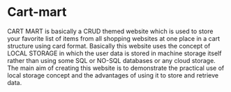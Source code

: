 # Cart-mart
CART MART is basically a CRUD themed website which is used to store your favorite list of items from all shopping websites at one place in a cart structure using card format.  Basically this website uses the concept of LOCAL STORAGE in which the user data is stored in machine storage itself rather than using some SQL or NO-SQL databases or any cloud storage.  The main aim of creating this website is to demonstrate the practical use of local storage concept and the advantages of using it to store and retrieve data.
